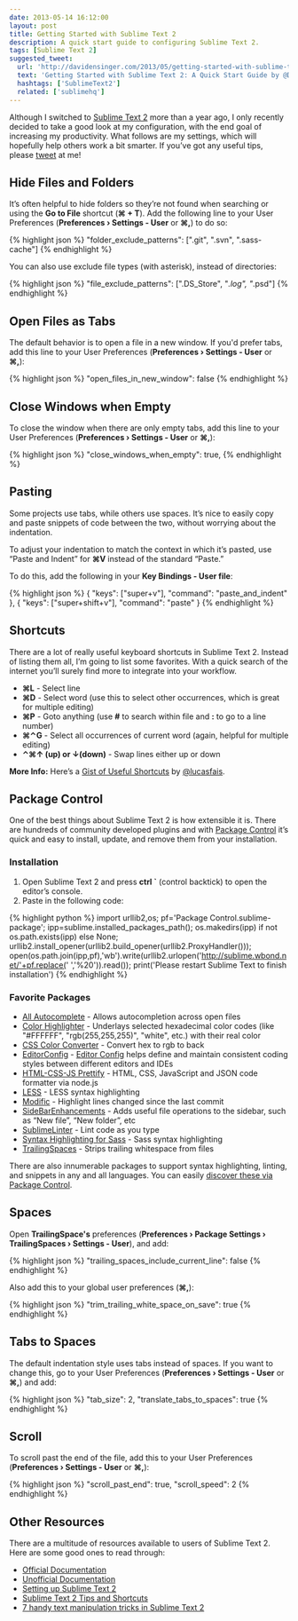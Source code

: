 ```yaml
---
date: 2013-05-14 16:12:00
layout: post
title: Getting Started with Sublime Text 2
description: A quick start guide to configuring Sublime Text 2.
tags: [Sublime Text 2]
suggested_tweet:
  url: 'http://davidensinger.com/2013/05/getting-started-with-sublime-text-2/'
  text: 'Getting Started with Sublime Text 2: A Quick Start Guide by @DavidEnsinger'
  hashtags: ['SublimeText2']
  related: ['sublimehq']
---
```


Although I switched to [Sublime Text 2](http://www.sublimetext.com/) more than a year ago, I only recently decided to take a good look at my configuration, with the end goal of increasing my productivity. What follows are my settings, which will hopefully help others work a bit smarter. If you’ve got any useful tips, please [tweet](https://twitter.com/davidensinger) at me!

## Hide Files and Folders
It’s often helpful to hide folders so they’re not found when searching or using the **Go to File** shortcut (**⌘ + T**). Add the following line to your User Preferences (**Preferences › Settings - User** or **⌘,**) to do so:

{% highlight json %}
"folder_exclude_patterns": [".git", ".svn", ".sass-cache"]
{% endhighlight %}

You can also use exclude file types (with asterisk), instead of directories:

{% highlight json %}
"file_exclude_patterns": [".DS_Store", "*.log", "*.psd"]
{% endhighlight %}

## Open Files as Tabs

The default behavior is to open a file in a new window. If you'd prefer tabs, add this line to your User Preferences (**Preferences › Settings - User** or **⌘,**):

{% highlight json %}
"open_files_in_new_window": false
{% endhighlight %}

## Close Windows when Empty

To close the window when there are only empty tabs, add this line to your User Preferences (**Preferences › Settings - User** or **⌘,**):

{% highlight json %}
"close_windows_when_empty": true,
{% endhighlight %}

## Pasting
Some projects use tabs, while others use spaces. It’s nice to easily copy and paste snippets of code between the two, without worrying about the indentation.

To adjust your indentation to match the context in which it’s pasted, use “Paste and Indent” for **⌘V** instead of the standard “Paste.”

To do this, add the following in your **Key Bindings - User file**:

{% highlight json %}
{ "keys": ["super+v"], "command": "paste_and_indent" },
{ "keys": ["super+shift+v"], "command": "paste" }
{% endhighlight %}

## Shortcuts
There are a lot of really useful keyboard shortcuts in Sublime Text 2. Instead of listing them all, I’m going to list some favorites. With a quick search of the internet you’ll surely find more to integrate into your workflow.

- **⌘L** - Select line
- **⌘D** - Select word (use this to select other occurrences, which is great for multiple editing)
- **⌘P** - Goto anything (use **#** to search within file and **:** to go to a line number)
- **⌘⌃G** - Select all occurrences of current word (again, helpful for multiple editing)
- **⌃⌘↑ (up) or ↓(down)** - Swap lines either up or down

<div class="yellow-box">
  <p><strong>More Info:</strong> Here’s a <a href="https://gist.github.com/lucasfais/1207002">Gist of Useful Shortcuts</a> by <a href="https://twitter.com/lucasfais">@lucasfais</a>.</p>
</div>

## Package Control
One of the best things about Sublime Text 2 is how extensible it is. There are hundreds of community developed plugins and with [Package Control](http://wbond.net/sublime_packages/package_control) it’s quick and easy to install, update, and remove them from your installation.

### Installation

1. Open Sublime Text 2 and press **ctrl `** (control backtick) to open the editor’s console.
2. Paste in the following code:

{% highlight python %}
import urllib2,os; pf='Package Control.sublime-package'; ipp=sublime.installed_packages_path(); os.makedirs(ipp) if not os.path.exists(ipp) else None; urllib2.install_opener(urllib2.build_opener(urllib2.ProxyHandler())); open(os.path.join(ipp,pf),'wb').write(urllib2.urlopen('http://sublime.wbond.net/'+pf.replace(' ','%20')).read()); print('Please restart Sublime Text to finish installation')
{% endhighlight %}

### Favorite Packages

- [All Autocomplete](https://sublime.wbond.net/packages/All%20Autocomplete) - Allows autocompletion across open files
- [Color Highlighter](https://sublime.wbond.net/packages/Color%20Highlighter) - Underlays selected hexadecimal color codes (like "#FFFFFF", "rgb(255,255,255)", "white", etc.) with their real color
- [CSS Color Converter](https://sublime.wbond.net/packages/CSS%20Color%20Converter) - Convert hex to rgb to back
- [EditorConfig](https://sublime.wbond.net/packages/EditorConfig) - [Editor Config](http://editorconfig.org/) helps define and maintain consistent coding styles between different editors and IDEs
- [HTML-CSS-JS Prettify](https://sublime.wbond.net/packages/HTML-CSS-JS%20Prettify) - HTML, CSS, JavaScript and JSON code formatter via node.js
- [LESS](https://sublime.wbond.net/packages/LESS) - LESS syntax highlighting
- [Modific](https://sublime.wbond.net/packages/Modific) - Highlight lines changed since the last commit
- [SideBarEnhancements](https://sublime.wbond.net/packages/SideBarEnhancements) - Adds useful file operations to the sidebar, such as “New file”, “New folder”, etc
- [SublimeLinter](https://sublime.wbond.net/packages/SublimeLinter) - Lint code as you type
- [Syntax Highlighting for Sass](https://sublime.wbond.net/packages/Syntax%20Highlighting%20for%20Sass) - Sass syntax highlighting
- [TrailingSpaces](https://sublime.wbond.net/packages/TrailingSpaces) - Strips trailing whitespace from files

There are also innumerable packages to support syntax highlighting, linting, and snippets in any and all languages. You can easily [discover these via Package Control](http://wbond.net/sublime_packages/community).

## Spaces
Open **TrailingSpace's** preferences (**Preferences › Package Settings › TrailingSpaces › Settings - User**), and add:

{% highlight json %}
"trailing_spaces_include_current_line": false
{% endhighlight %}

Also add this to your global user preferences (**⌘,**):

{% highlight json %}
"trim_trailing_white_space_on_save": true
{% endhighlight %}

## Tabs to Spaces
The default indentation style uses tabs instead of spaces. If you want to change this, go to your User Preferences (**Preferences › Settings - User** or **⌘,**) and add:

{% highlight json %}
"tab_size": 2,
"translate_tabs_to_spaces": true
{% endhighlight %}

## Scroll
To scroll past the end of the file, add this to your User Preferences (**Preferences › Settings - User** or **⌘,**):

{% highlight json %}
"scroll_past_end": true,
"scroll_speed": 2
{% endhighlight %}

## Other Resources
There are a multitude of resources available to users of Sublime Text 2. Here are some good ones to read through:

- [Official Documentation](http://www.sublimetext.com/docs/2/)
- [Unofficial Documentation](http://docs.sublimetext.info/en/latest/index.html)
- [Setting up Sublime Text 2](http://blog.alexmaccaw.com/sublime-text)
- [Sublime Text 2 Tips and Shortcuts](http://robdodson.me/blog/2012/06/23/sublime-text-2-tips-and-shortcuts/)
- [7 handy text manipulation tricks in Sublime Text 2](http://whiletruecode.com/post/7-handy-text-manipulation-tricks-sublime-text-2)

